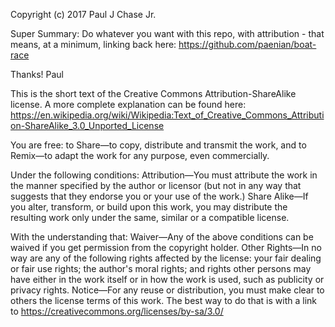 Copyright (c) 2017 Paul J Chase Jr.

Super Summary: Do whatever you want with this repo, with attribution - that means, at a minimum, linking back here: https://github.com/paenian/boat-race

Thanks!
Paul

This is the short text of the Creative Commons Attribution-ShareAlike license.  A more complete explanation can be found here: https://en.wikipedia.org/wiki/Wikipedia:Text_of_Creative_Commons_Attribution-ShareAlike_3.0_Unported_License


You are free:
    to Share—to copy, distribute and transmit the work, and
    to Remix—to adapt the work
for any purpose, even commercially.


Under the following conditions:
    Attribution—You must attribute the work in the manner specified by the author or licensor (but not in any way that suggests that they endorse you or your use of the work.)
    Share Alike—If you alter, transform, or build upon this work, you may distribute the resulting work only under the same, similar or a compatible license.


With the understanding that:
    Waiver—Any of the above conditions can be waived if you get permission from the copyright holder.
    Other Rights—In no way are any of the following rights affected by the license:
        your fair dealing or fair use rights;
        the author's moral rights; and
        rights other persons may have either in the work itself or in how the work is used, such as publicity or privacy rights.
    Notice—For any reuse or distribution, you must make clear to others the license terms of this work. The best way to do that is with a link to https://creativecommons.org/licenses/by-sa/3.0/
